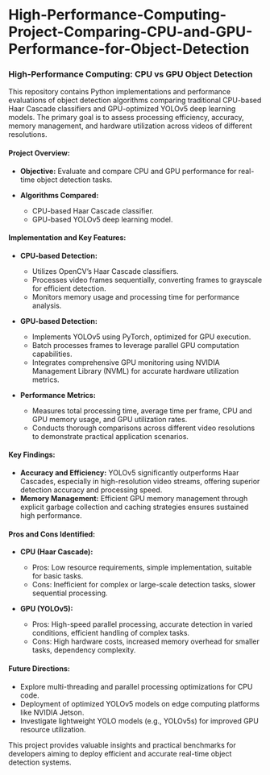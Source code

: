 # High-Performance-Computing-Project-Comparing-CPU-and-GPU-Performance-for-Object-Detection
### High-Performance Computing: CPU vs GPU Object Detection

This repository contains Python implementations and performance evaluations of object detection algorithms comparing traditional CPU-based Haar Cascade classifiers and GPU-optimized YOLOv5 deep learning models. The primary goal is to assess processing efficiency, accuracy, memory management, and hardware utilization across videos of different resolutions.

#### Project Overview:

* **Objective:** Evaluate and compare CPU and GPU performance for real-time object detection tasks.
* **Algorithms Compared:**

  * CPU-based Haar Cascade classifier.
  * GPU-based YOLOv5 deep learning model.

#### Implementation and Key Features:

* **CPU-based Detection:**

  * Utilizes OpenCV’s Haar Cascade classifiers.
  * Processes video frames sequentially, converting frames to grayscale for efficient detection.
  * Monitors memory usage and processing time for performance analysis.

* **GPU-based Detection:**

  * Implements YOLOv5 using PyTorch, optimized for GPU execution.
  * Batch processes frames to leverage parallel GPU computation capabilities.
  * Integrates comprehensive GPU monitoring using NVIDIA Management Library (NVML) for accurate hardware utilization metrics.

* **Performance Metrics:**

  * Measures total processing time, average time per frame, CPU and GPU memory usage, and GPU utilization rates.
  * Conducts thorough comparisons across different video resolutions to demonstrate practical application scenarios.

#### Key Findings:

* **Accuracy and Efficiency:** YOLOv5 significantly outperforms Haar Cascades, especially in high-resolution video streams, offering superior detection accuracy and processing speed.
* **Memory Management:** Efficient GPU memory management through explicit garbage collection and caching strategies ensures sustained high performance.

#### Pros and Cons Identified:

* **CPU (Haar Cascade):**

  * Pros: Low resource requirements, simple implementation, suitable for basic tasks.
  * Cons: Inefficient for complex or large-scale detection tasks, slower sequential processing.
* **GPU (YOLOv5):**

  * Pros: High-speed parallel processing, accurate detection in varied conditions, efficient handling of complex tasks.
  * Cons: High hardware costs, increased memory overhead for smaller tasks, dependency complexity.

#### Future Directions:

* Explore multi-threading and parallel processing optimizations for CPU code.
* Deployment of optimized YOLOv5 models on edge computing platforms like NVIDIA Jetson.
* Investigate lightweight YOLO models (e.g., YOLOv5s) for improved GPU resource utilization.

This project provides valuable insights and practical benchmarks for developers aiming to deploy efficient and accurate real-time object detection systems.
